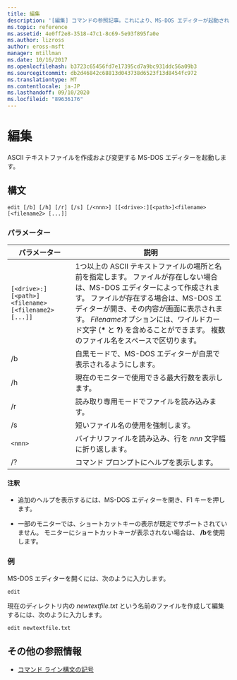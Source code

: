 ```yaml
---
title: 編集
description: '[編集] コマンドの参照記事。これにより、MS-DOS エディターが起動され、ASCII テキストファイルを作成および変更できるようになります。'
ms.topic: reference
ms.assetid: 4e0ff2e8-3518-47c1-8c69-5e93f895fa0e
ms.author: lizross
author: eross-msft
manager: mtillman
ms.date: 10/16/2017
ms.openlocfilehash: b3723c65456fd7e17395cd7a9bc931ddc56a09b3
ms.sourcegitcommit: db2d46842c68813d043738d6523f13d8454fc972
ms.translationtype: MT
ms.contentlocale: ja-JP
ms.lasthandoff: 09/10/2020
ms.locfileid: "89636176"
---
```

# <a name="edit"></a>編集

ASCII テキストファイルを作成および変更する MS-DOS エディターを起動します。

## <a name="syntax"></a>構文

```
edit [/b] [/h] [/r] [/s] [/<nnn>] [[<drive>:][<path>]<filename> [<filename2> [...]]
```

### <a name="parameters"></a>パラメーター

| パラメーター | 説明 |
| --------- | ----------- |
| `[<drive>:][<path>]<filename> [<filename2> [...]]` | 1つ以上の ASCII テキストファイルの場所と名前を指定します。 ファイルが存在しない場合は、MS-DOS エディターによって作成されます。 ファイルが存在する場合は、MS-DOS エディターが開き、その内容が画面に表示されます。 *Filename*オプションには、ワイルドカード文字 (**&#42;** と **?**) を含めることができます。 複数のファイル名をスペースで区切ります。 |
| /b | 白黒モードで、MS-DOS エディターが白黒で表示されるようにします。 |
| /h | 現在のモニターで使用できる最大行数を表示します。 |
| /r | 読み取り専用モードでファイルを読み込みます。 |
| /s | 短いファイル名の使用を強制します。 |
| `<nnn>` | バイナリファイルを読み込み、行を *nnn* 文字幅に折り返します。 |
| /? | コマンド プロンプトにヘルプを表示します。 |

#### <a name="remarks"></a>注釈

- 追加のヘルプを表示するには、MS-DOS エディターを開き、F1 キーを押します。

- 一部のモニターでは、ショートカットキーの表示が既定でサポートされていません。 モニターにショートカットキーが表示されない場合は、 **/b**を使用します。

### <a name="examples"></a>例

MS-DOS エディターを開くには、次のように入力します。

```
edit
```

現在のディレクトリ内の *newtextfile.txt* という名前のファイルを作成して編集するには、次のように入力します。

```
edit newtextfile.txt
```

## <a name="additional-references"></a>その他の参照情報

- [コマンド ライン構文の記号](command-line-syntax-key.md)
